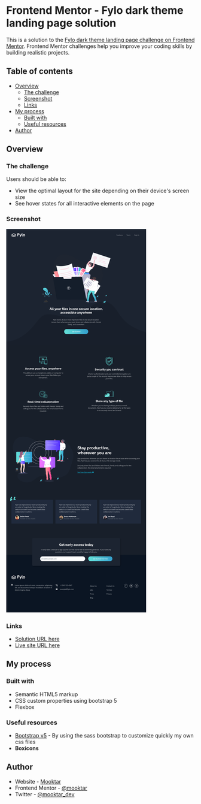 # Frontend Mentor - Fylo dark theme landing page solution

This is a solution to the [Fylo dark theme landing page challenge on Frontend Mentor](https://www.frontendmentor.io/challenges/fylo-dark-theme-landing-page-5ca5f2d21e82137ec91a50fd). Frontend Mentor challenges help you improve your coding skills by building realistic projects. 

## Table of contents

- [Overview](#overview)
  - [The challenge](#the-challenge)
  - [Screenshot](#screenshot)
  - [Links](#links)
- [My process](#my-process)
  - [Built with](#built-with)
  - [Useful resources](#useful-resources)
- [Author](#author)



## Overview

### The challenge

Users should be able to:

- View the optimal layout for the site depending on their device's screen size
- See hover states for all interactive elements on the page

### Screenshot

![](./screenshot.png)



### Links

- [Solution URL here](https://github.com/mooktar/fylo-dark-theme-landing-page)
-  [Live site URL here](https://github.com/mooktar/fylo-dark-theme-landing-page)

## My process

### Built with

- Semantic HTML5 markup
- CSS custom properties using bootstrap 5
- Flexbox



### Useful resources

- [Bootstrap v5](https://getbootstrap.com/docs/v5.0/) - By using the sass bootstrap to customize quickly my own css files
- **Boxicons**



## Author

- Website - [Mooktar](https://mooktar.github.io)
- Frontend Mentor - [@mooktar](https://www.frontendmentor.io/profile/mooktar)
- Twitter - [@mooktar_dev](https://www.twitter.com/mohmouktar)

